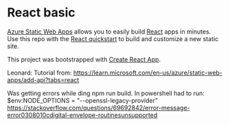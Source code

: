 # React basic

[Azure Static Web Apps](https://docs.microsoft.com/azure/static-web-apps/overview) allows you to easily build [React](https://reactjs.org/) apps in minutes. Use this repo with the [React quickstart](https://docs.microsoft.com/azure/static-web-apps/getting-started?tabs=react) to build and customize a new static site.

This project was bootstrapped with [Create React App](https://github.com/facebook/create-react-app).

Leonard:
Tutorial from:
https://learn.microsoft.com/en-us/azure/static-web-apps/add-api?tabs=react

Was getting errors while ding npm run build. In powershell had to run:
$env:NODE_OPTIONS = "--openssl-legacy-provider"
https://stackoverflow.com/questions/69692842/error-message-error0308010cdigital-envelope-routinesunsupported